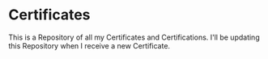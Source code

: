 # Certificates
This is a Repository of all my Certificates and Certifications.
I'll be updating this Repository when I receive a new Certificate.


